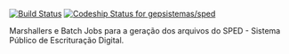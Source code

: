 [![Build Status](https://drone.io/bitbucket.org/gepsistemas/sped/status.png)](https://drone.io/bitbucket.org/gepsistemas/sped/latest) [ ![Codeship Status for gepsistemas/sped](https://codeship.io/projects/4d449d50-2637-0132-5599-0614f5611e74/status)](https://codeship.io/projects/37401)

Marshallers e Batch Jobs para a geração dos arquivos do SPED - Sistema Público de Escrituração Digital.